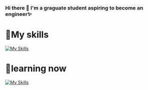### Hi there 👋 I'm a graguate student aspiring to become an engineer✨

# 🌷My skills<br>
[![My Skills](https://skillicons.dev/icons?i=html,py,linux,latex,css,discord)](https://skillicons.dev)

# 🌱learning now<br>
[![My Skills](https://skillicons.dev/icons?i=unity,rails,js,matlab,github,fortran,cs)](https://skillicons.dev)

<!--
**takoko55/takoko55** is a ✨ _special_ ✨ repository because its `README.md` (this file) appears on your GitHub profile.

Here are some ideas to get you started:

- 🔭 I’m currently working on ...
- 🌱 I’m currently learning ...
- 👯 I’m looking to collaborate on ...
- 🤔 I’m looking for help with ...
- 💬 Ask me about ...
- 📫 How to reach me: ...
- 😄 Pronouns: ...
- ⚡ Fun fact: ...
-->
